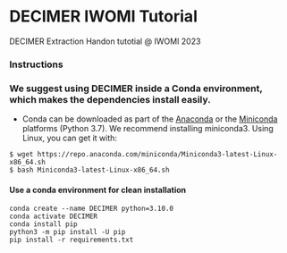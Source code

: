 # DECIMER IWOMI Tutorial
DECIMER Extraction Handon tutotial @ IWOMI 2023

### Instructions

### We suggest using DECIMER inside a Conda environment, which makes the dependencies install easily.
- Conda can be downloaded as part of the [Anaconda](https://www.anaconda.com/) or the [Miniconda](https://conda.io/en/latest/miniconda.html) platforms (Python 3.7). We recommend installing miniconda3. Using Linux, you can get it with:
```
$ wget https://repo.anaconda.com/miniconda/Miniconda3-latest-Linux-x86_64.sh
$ bash Miniconda3-latest-Linux-x86_64.sh
```

#### Use a conda environment for clean installation
```shell
conda create --name DECIMER python=3.10.0
conda activate DECIMER
conda install pip
python3 -m pip install -U pip
pip install -r requirements.txt
```
